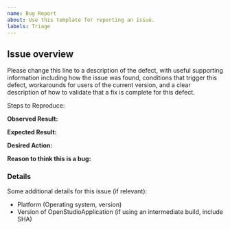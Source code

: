 ```yaml
---
name: Bug Report
about: Use this template for reporting an issue.
labels: Triage
---
```

Issue overview
--------------

Please change this line to a description of the defect, with useful supporting information including how the issue was found, conditions that trigger this defect,
workarounds for users of the current version, and a clear description of how to validate that a fix is complete for this defect.

Steps to Reproduce:

**Observed Result:**

**Expected Result:**

**Desired Action:**

**Reason to think this is a bug:**

### Details

Some additional details for this issue (if relevant):
 - Platform (Operating system, version)
 - Version of OpenStudioApplication (if using an intermediate build, include SHA)

